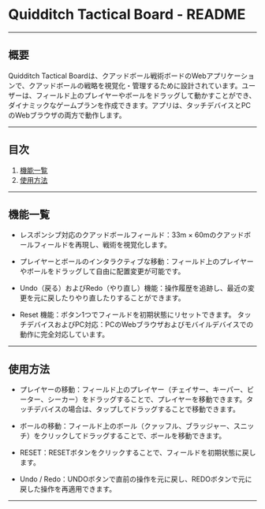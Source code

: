# Quidditch Tactical Board - README

---

## 概要

Quidditch Tactical Boardは、クアッドボール戦術ボードのWebアプリケーションで、クアッドボールの戦略を視覚化・管理するために設計されています。ユーザーは、フィールド上のプレイヤーやボールをドラッグして動かすことができ、ダイナミックなゲームプランを作成できます。アプリは、タッチデバイスとPCのWebブラウザの両方で動作します。

---

## 目次

1. [機能一覧](#機能一覧)
2. [使用方法](#使用方法)

---

## 機能一覧
- レスポンシブ対応のクアッドボールフィールド：33m × 60mのクアッドボールフィールドを再現し、戦術を視覚化します。

- プレイヤーとボールのインタラクティブな移動：フィールド上のプレイヤーやボールをドラッグして自由に配置変更が可能です。

- Undo（戻る）およびRedo（やり直し）機能：操作履歴を追跡し、最近の変更を元に戻したりやり直したりすることができます。

- Reset 機能：ボタン1つでフィールドを初期状態にリセットできます。
タッチデバイスおよびPC対応：PCのWebブラウザおよびモバイルデバイスでの動作に完全対応しています。


---

## 使用方法
- プレイヤーの移動：フィールド上のプレイヤー（チェイサー、キーパー、ビーター、シーカー）をドラッグすることで、プレイヤーを移動できます。タッチデバイスの場合は、タップしてドラッグすることで移動できます。

- ボールの移動：フィールド上のボール（クァッフル、ブラッジャー、スニッチ）をクリックしてドラッグすることで、ボールを移動できます。

- RESET：RESETボタンをクリックすることで、フィールドを初期状態に戻します。

- Undo / Redo：UNDOボタンで直前の操作を元に戻し、REDOボタンで元に戻した操作を再適用できます。
---